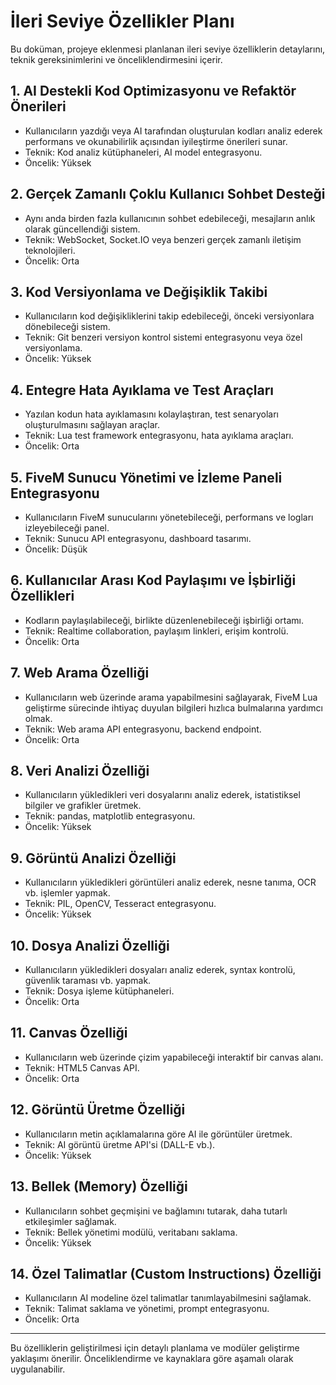 # İleri Seviye Özellikler Planı

Bu doküman, projeye eklenmesi planlanan ileri seviye özelliklerin detaylarını, teknik gereksinimlerini ve önceliklendirmesini içerir.

## 1. AI Destekli Kod Optimizasyonu ve Refaktör Önerileri
- Kullanıcıların yazdığı veya AI tarafından oluşturulan kodları analiz ederek performans ve okunabilirlik açısından iyileştirme önerileri sunar.
- Teknik: Kod analiz kütüphaneleri, AI model entegrasyonu.
- Öncelik: Yüksek

## 2. Gerçek Zamanlı Çoklu Kullanıcı Sohbet Desteği
- Aynı anda birden fazla kullanıcının sohbet edebileceği, mesajların anlık olarak güncellendiği sistem.
- Teknik: WebSocket, Socket.IO veya benzeri gerçek zamanlı iletişim teknolojileri.
- Öncelik: Orta

## 3. Kod Versiyonlama ve Değişiklik Takibi
- Kullanıcıların kod değişikliklerini takip edebileceği, önceki versiyonlara dönebileceği sistem.
- Teknik: Git benzeri versiyon kontrol sistemi entegrasyonu veya özel versiyonlama.
- Öncelik: Yüksek

## 4. Entegre Hata Ayıklama ve Test Araçları
- Yazılan kodun hata ayıklamasını kolaylaştıran, test senaryoları oluşturulmasını sağlayan araçlar.
- Teknik: Lua test framework entegrasyonu, hata ayıklama araçları.
- Öncelik: Orta

## 5. FiveM Sunucu Yönetimi ve İzleme Paneli Entegrasyonu
- Kullanıcıların FiveM sunucularını yönetebileceği, performans ve logları izleyebileceği panel.
- Teknik: Sunucu API entegrasyonu, dashboard tasarımı.
- Öncelik: Düşük

## 6. Kullanıcılar Arası Kod Paylaşımı ve İşbirliği Özellikleri
- Kodların paylaşılabileceği, birlikte düzenlenebileceği işbirliği ortamı.
- Teknik: Realtime collaboration, paylaşım linkleri, erişim kontrolü.
- Öncelik: Orta

## 7. Web Arama Özelliği
- Kullanıcıların web üzerinde arama yapabilmesini sağlayarak, FiveM Lua geliştirme sürecinde ihtiyaç duyulan bilgileri hızlıca bulmalarına yardımcı olmak.
- Teknik: Web arama API entegrasyonu, backend endpoint.
- Öncelik: Orta

## 8. Veri Analizi Özelliği
- Kullanıcıların yükledikleri veri dosyalarını analiz ederek, istatistiksel bilgiler ve grafikler üretmek.
- Teknik: pandas, matplotlib entegrasyonu.
- Öncelik: Yüksek

## 9. Görüntü Analizi Özelliği
- Kullanıcıların yükledikleri görüntüleri analiz ederek, nesne tanıma, OCR vb. işlemler yapmak.
- Teknik: PIL, OpenCV, Tesseract entegrasyonu.
- Öncelik: Yüksek

## 10. Dosya Analizi Özelliği
- Kullanıcıların yükledikleri dosyaları analiz ederek, syntax kontrolü, güvenlik taraması vb. yapmak.
- Teknik: Dosya işleme kütüphaneleri.
- Öncelik: Orta

## 11. Canvas Özelliği
- Kullanıcıların web üzerinde çizim yapabileceği interaktif bir canvas alanı.
- Teknik: HTML5 Canvas API.
- Öncelik: Orta

## 12. Görüntü Üretme Özelliği
- Kullanıcıların metin açıklamalarına göre AI ile görüntüler üretmek.
- Teknik: AI görüntü üretme API'si (DALL-E vb.).
- Öncelik: Yüksek

## 13. Bellek (Memory) Özelliği
- Kullanıcıların sohbet geçmişini ve bağlamını tutarak, daha tutarlı etkileşimler sağlamak.
- Teknik: Bellek yönetimi modülü, veritabanı saklama.
- Öncelik: Yüksek

## 14. Özel Talimatlar (Custom Instructions) Özelliği
- Kullanıcıların AI modeline özel talimatlar tanımlayabilmesini sağlamak.
- Teknik: Talimat saklama ve yönetimi, prompt entegrasyonu.
- Öncelik: Orta

---

Bu özelliklerin geliştirilmesi için detaylı planlama ve modüler geliştirme yaklaşımı önerilir. Önceliklendirme ve kaynaklara göre aşamalı olarak uygulanabilir.
